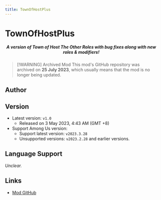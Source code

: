 ```yaml
---
title: TownOfHostPlus
---
```

# TownOfHostPlus

<div align="center">
<h5>A version of Town of Host The Other Roles with bug fixes along with new roles & modifiers!</h5>
</div>

> [!WARNING] Archived Mod
> This mod's GitHub repository was archived on **25 July 2023**, which usually means that the mod is no longer being updated.

<script setup>
import { VPTeamMembers } from 'vitepress/theme'

const members = [
  {
    avatar: 'https://cn-sy1.rains3.com/xtremewave/Loonie.png',
    name: 'Loonie',
    title: 'Developer',
    links: [
      { icon: 'github', link: 'https://github.com/ItzLoonie' },
      { icon: 'twitter', link: 'https://twitter.com/ItzLoonie' },
      { icon: 'youtube', link: 'https://youtube.com/@Loonie-Toons' }
    ]
  }
]

</script>

## Author

<div align="center">
<VPTeamMembers size="small" :members="members" />
</div>

## Version
- Latest version: `v1.0`
  - Released on 3 May 2023, 4:43 AM (GMT +8) 
- Support Among Us version:
    - Support latest version: `v2023.3.28`
    - Unsupported versions: `v2023.2.28` and earlier versions.

## Language Support
*Unclear.*

## Links

- [Mod GitHub](https://github.com/ItzLoonie/TownOfHostPlus)